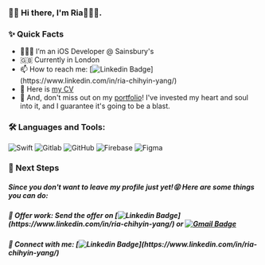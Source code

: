 ### 👋🏻 Hi there, I'm Ria👩🏻‍💻.

### ✨ Quick Facts

- 👩🏻‍💻 I’m an iOS Developer @ Sainsbury's
- 🇬🇧 Currently in London
- 📫 How to reach me: [![Linkedin Badge](https://img.shields.io/badge/-Ria_(chih_yin)_Yang-blue?style=flat-square&logo=Linkedin&logoColor=white&link=https://www.linkedin.com/in/ria-chihyin-yang/)](https://www.linkedin.com/in/ria-chihyin-yang/)
- 📝 Here is [my CV](https://lihi3.cc/gG0Ma)
- 💖 And, don't miss out on my [portfolio](https://github.com/chihyinyang/Portfolio#my-side-projects)! I've invested my heart and soul into it, and I guarantee it's going to be a blast.

### 🛠️ Languages and Tools:
![Swift](https://img.shields.io/badge/-Swift-black?style=flat-square&logo=Swift)
![Gitlab](https://img.shields.io/badge/-Gitlab-black?style=flat-square&logo=gitlab)
![GitHub](https://img.shields.io/badge/-GitHub-black?style=flat-square&logo=github)
![Firebase](https://img.shields.io/badge/-Firebase-black?style=flat-square&logo=Firebase)
![Figma](https://img.shields.io/badge/-Figma-black?style=flat-square&logo=Figma)


### 👣 Next Steps

##### Since you don't want to leave my profile just yet!😝 Here are some things you can do:

##### 🐰 Offer work: Send the offer on [![Linkedin Badge](https://img.shields.io/badge/-Ria_(chih_yin)_Yang-blue?style=flat-square&logo=Linkedin&logoColor=white&link=https://www.linkedin.com/in/ria-chihyin-yang/)](https://www.linkedin.com/in/ria-chihyin-yang/) or [![Gmail Badge](https://img.shields.io/badge/-ria.chihyin.yang@gmail.com-c14438?style=flat-square&logo=Gmail&logoColor=white&link=mailto:ria.chihyin.yang@gmail.com)](mailto:ria.chihyin.yang@gmail.com)
##### 🐰 Connect with me: [![Linkedin Badge](https://img.shields.io/badge/-Ria_(chih_yin)_Yang-blue?style=flat-square&logo=Linkedin&logoColor=white&link=https://www.linkedin.com/in/ria-chihyin-yang/)](https://www.linkedin.com/in/ria-chihyin-yang/)
